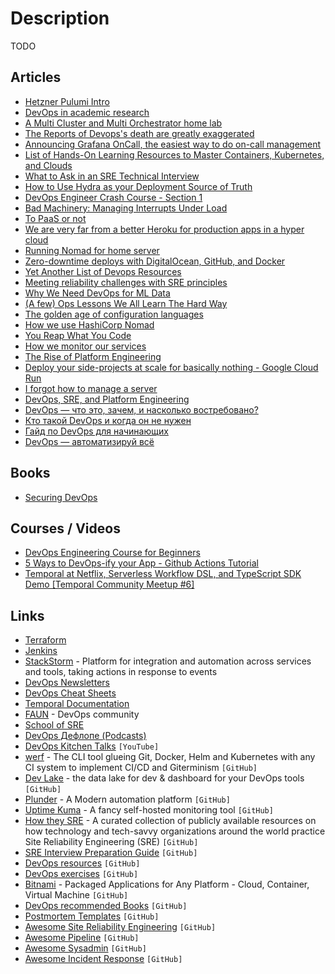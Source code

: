 # Description

TODO


## Articles

- [Hetzner Pulumi Intro](https://shibumi.dev/posts/hetzner-pulumi-intro/)
- [DevOps in academic research](https://mattsegal.dev/devops-academic-research.html)
- [A Multi Cluster and Multi Orchestrator home lab](https://johansiebens.dev/posts/2021/05/a-multi-cluster-and-multi-orchestrator-home-lab/)
- [The Reports of Devops's death are greatly exaggerated](https://adnaan.badr.in/blog/2021/01/25/the-reports-of-devopss-death-are-greatly-exaggerated/)
- [Announcing Grafana OnCall, the easiest way to do on-call management](https://grafana.com/blog/2021/11/09/announcing-grafana-oncall/)
- [List of Hands-On Learning Resources to Master Containers, Kubernetes, and Clouds](https://iximiuz.com/en/posts/learn-by-doing-platforms/)
- [What to Ask in an SRE Technical Interview](https://mt165.co.uk/blog/sre-interview-questions/)
- [How to Use Hydra as your Deployment Source of Truth](https://determinate.systems/posts/hydra-deployment-source-of-truth)
- [DevOps Engineer Crash Course - Section 1](https://matduggan.com/devops-engineer-crash-course/)
- [Bad Machinery: Managing Interrupts Under Load](https://log.andvari.net/pages/bad-machinery.html)
- [To PaaS or not](https://www.shayon.dev/post/2021/119/to-paas-or-not/)
- [We are very far from a better Heroku for production apps in a hyper cloud](https://about.gitlab.com/blog/2021/03/22/we-are-building-a-better-heroku/)
- [Running Nomad for home server](https://mrkaran.dev/posts/home-server-nomad/)
- [Zero-downtime deploys with DigitalOcean, GitHub, and Docker](https://blog.logrocket.com/zero-downtime-deploys-with-digitalocean-github-and-docker/)
- [Yet Another List of Devops Resources](https://jrott.com/posts/devops-links/#databases-and-data-modeling)
- [Meeting reliability challenges with SRE principles](https://cloud.google.com/blog/products/management-tools/meeting-reliability-challenges-with-sre-principles)
- [Why We Need DevOps for ML Data](https://www.tecton.ai/blog/devops-ml-data/)
- [(A few) Ops Lessons We All Learn The Hard Way](https://www.netmeister.org/blog/ops-lessons.html)
- [The golden age of configuration languages](https://cosminilie.ro/posts/evolution-of-configuration-languages/)
- [How we use HashiCorp Nomad](https://blog.cloudflare.com/how-we-use-hashicorp-nomad/)
- [You Reap What You Code](https://ferd.ca/you-reap-what-you-code.html)
- [How we monitor our services](https://sourcehut.org/blog/2020-07-03-how-we-monitor-our-services/)
- [The Rise of Platform Engineering](https://softwareengineeringdaily.com/2020/02/13/setting-the-stage-for-platform-engineering/)
- [Deploy your side-projects at scale for basically nothing - Google Cloud Run](https://alexolivier.me/posts/deploy-container-stateless-cheap-google-cloud-run-serverless)
- [I forgot how to manage a server](https://ma.ttias.be/i-forgot-how-to-manage-a-server/)
- [DevOps, SRE, and Platform Engineering](https://iximiuz.com/en/posts/devops-sre-and-platform-engineering/)
- [DevOps — что это, зачем, и насколько востребовано?](https://habr.com/ru/company/habr_career/blog/494940/)
- [Кто такой DevOps и когда он не нужен](https://habr.com/ru/company/playgendary/blog/493998/)
- [Гайд по DevOps для начинающих](https://habr.com/ru/company/skillfactory/blog/509344/)
- [DevOps — автоматизируй всё](https://habr.com/ru/post/303050/)


## Books

- [Securing DevOps](https://www.manning.com/books/securing-devops)


## Courses / Videos

- [DevOps Engineering Course for Beginners](https://youtu.be/j5Zsa_eOXeY)
- [5 Ways to DevOps-ify your App - Github Actions Tutorial](https://youtu.be/eB0nUzAI7M8)
- [Temporal at Netflix, Serverless Workflow DSL, and TypeScript SDK Demo [Temporal Community Meetup #6]](https://youtu.be/JQ6FRTnQWFI)


## Links

- [Terraform](https://www.terraform.io/)
- [Jenkins](https://www.jenkins.io/)
- [StackStorm](https://stackstorm.com/) - Platform for integration and automation across services and tools, taking actions in response to events
- [DevOps Newsletters](https://devopsnewsletters.com/)
- [DevOps Cheat Sheets](https://lzone.de/)
- [Temporal Documentation](https://docs.temporal.io)
- [FAUN](https://faun.dev/c/) - DevOps community
- [School of SRE](https://linkedin.github.io/school-of-sre/)
- [DevOps Дефлопе (Podcasts)](https://devopsdeflope.ru/)
- [DevOps Kitchen Talks](https://www.youtube.com/channel/UCXJ196NygANaBHg_KznKXag) `[YouTube]`
- [werf](https://github.com/werf/werf) - The CLI tool glueing Git, Docker, Helm and Kubernetes with any CI system to implement CI/CD and Giterminism `[GitHub]`
- [Dev Lake](https://github.com/merico-dev/lake) - the data lake for dev & dashboard for your DevOps tools `[GitHub]`
- [Plunder](https://github.com/plunder-app/plunder) - A Modern automation platform `[GitHub]`
- [Uptime Kuma](https://github.com/louislam/uptime-kuma) - A fancy self-hosted monitoring tool `[GitHub]`
- [How they SRE](https://github.com/upgundecha/howtheysre) - A curated collection of publicly available resources on how technology and tech-savvy organizations around the world practice Site Reliability Engineering (SRE) `[GitHub]`
- [SRE Interview Preparation Guide]() `[GitHub]`
- [DevOps resources](https://github.com/bregman-arie/devops-resources) `[GitHub]`
- [DevOps exercises](https://github.com/bregman-arie/devops-exercises) `[GitHub]`
- [Bitnami](https://github.com/bitnami/charts) - Packaged Applications for Any Platform - Cloud, Container, Virtual Machine `[GitHub]`
- [DevOps recommended Books](https://github.com/stack72/ops-books) `[GitHub]`
- [Postmortem Templates](https://github.com/dastergon/postmortem-templates) `[GitHub]`
- [Awesome Site Reliability Engineering](https://github.com/dastergon/awesome-sre) `[GitHub]`
- [Awesome Pipeline](https://github.com/pditommaso/awesome-pipeline) `[GitHub]`
- [Awesome Sysadmin](https://github.com/kahun/awesome-sysadmin) `[GitHub]`
- [Awesome Incident Response](https://github.com/meirwah/awesome-incident-response) `[GitHub]`
